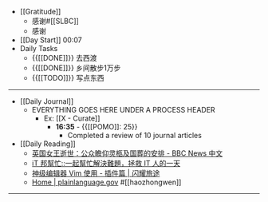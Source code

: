 - [[Gratitude]]
    - 感谢#[[SLBC]]
    - 感谢
- [[Day Start]] 00:07
- Daily Tasks
    - {{[[DONE]]}} 去西渡
    - {{[[DONE]]}} 乡间散步1万步
    - {{[[TODO]]}} 写点东西
- ---
- [[Daily Journal]] 
    - EVERYTHING GOES HERE UNDER A PROCESS HEADER
        - Ex: [[X - Curate]]
            - **16:35** - {{[[POMO]]: 25}}
                -  Completed a review of 10 journal articles
- [[Daily Reading]]
    - [英国女王逝世：公众瞻仰灵柩及国葬的安排 - BBC News 中文](https://www.bbc.com/zhongwen/simp/uk-62847879)
    - [iT 邦幫忙::一起幫忙解決難題，拯救 IT 人的一天](https://ithelp.ithome.com.tw/m/articles/10258222)
    - [神级编辑器 Vim 使用 - 插件篇 | 闪耀旅途](https://www.hanleylee.com/usage-of-vim-editor-plugin.html)
    - [Home | plainlanguage.gov](https://www.plainlanguage.gov/) #[[haozhongwen]]
- ---
